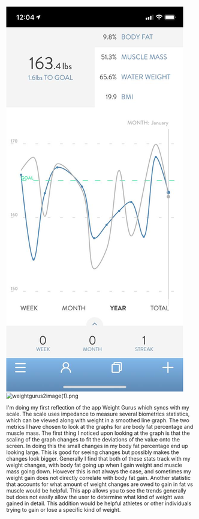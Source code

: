 ![weightgurus1](image.png)
![weightgurus2](image(1).png)image(1).png

I'm doing my first reflection of the app Weight Gurus which syncs with my scale.
The scale uses impedance to measure several biometrics statistics, which can be viewed along with weight in a smoothed line graph.
The two metrics I have chosen to look at the graphs for are body fat percentage and muscle mass.
The first thing I noticed upon looking at the graph is that the scaling of the graph changes to fit the deviations of the value onto the screen.
In doing this the small changes in my body fat percentage end up looking large.
This is good for seeing changes but possibly makes the changes look bigger.
Generally I find that both of these stats track with my weight changes, with body fat going up when I gain weight and muscle mass going down.
However this is not always the case, and sometimes my weight gain does not directly correlate with body fat gain.
Another statistic that accounts for what amount of weight changes are owed to gain in fat vs muscle would be helpful.
This app allows you to see the trends generally but does not easily allow the user to determine what kind of weight was gained in detail.
This addition would be helpful athletes or other individuals trying to gain or lose a specific kind of weight.
